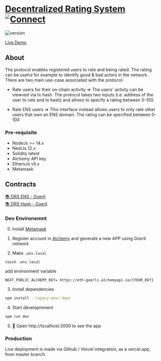 # [Decentralized Rating System](https://drs-bice.vercel.app/) [![Connect](https://img.shields.io/twitter/url/http/shields.io.svg?style=social&logo=twitter)](https://twitter.com/alerex_eth)



![version](https://img.shields.io/badge/version-1.1.0-blue.svg)

[Live Demo](https://drs-bice.vercel.app/)

## About
The protocol enables registered users to rate and being rated. The rating can be useful for example to identify good & bad actors in the network. There are two main use-case associated with the protocol:

- Rate users for their on-chain activity => The users' activty can be viewved via tx hash. The protocol takes two inputs (i.e. address of the user to rate and tx hash) and allows to specify a rating between 0-100.

- Rate ENS users => This interface instead allows users to only rate other users that own an ENS domain. The rating can be specified between 0-100 


### Pre-requisite

- NodeJs >= 14.x
- NextJs 12.x
- Solidity latest
- Alchemy API key
- EthersJs v5.x
- Metamask


## Contracts

[📚 DRS ENS - Goerli](https://goerli.etherscan.io/address/0xfE5dEb7Db9F5158f5AD3A2Eb7354c10e3B45B0F4)  
[📚 DRS Hash - Goerli](https://goerli.etherscan.io/address/0xc82A04B48d715A0f0C33b3f197e7e5BfC20F6436)

### Dev Environemnt

0. Install [Metamask](https://metamask.io)

1. Register account in [Alchemy](https://auth.alchemyapi.io/) and generate a new APP using Goerli network

2. Make `.env.local`

```shell
touch .env.local
```

add environment variable

```text
NEXT_PUBLIC_ALCHEMY_KEY= https://eth-goerli.alchemyapi.io/{YOUR_KEY}
```

3. Install dependencies

```bash
npm install --legacy-peer-deps
```

4. Start developmment

```bash
npm run dev
```

5. 📱 Open http://localhost:3000 to see the app

### Production

Live deployment is made via Github / Vercel integration, as a vercel.app, from master branch.


